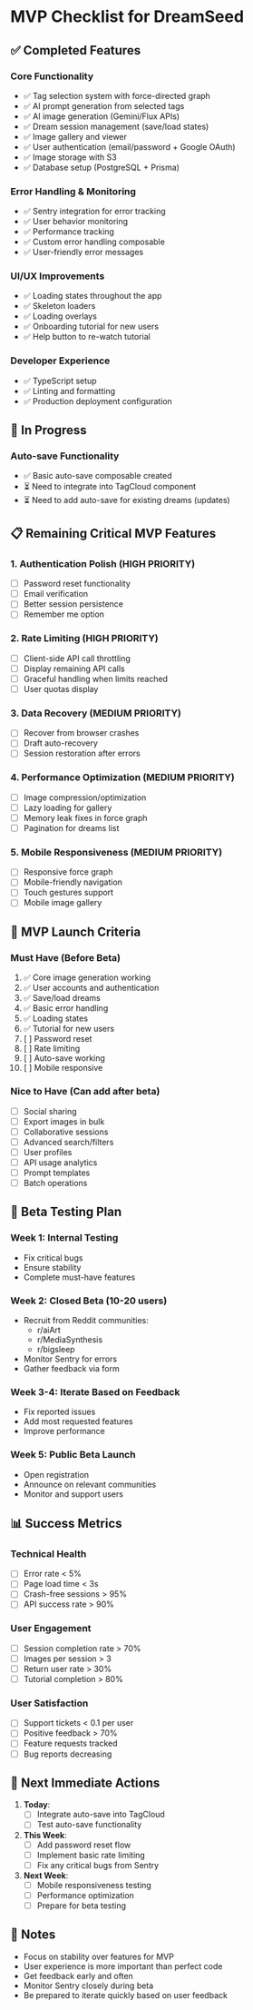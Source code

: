 # MVP Checklist for DreamSeed

## ✅ Completed Features

### Core Functionality
- ✅ Tag selection system with force-directed graph
- ✅ AI prompt generation from selected tags
- ✅ AI image generation (Gemini/Flux APIs)
- ✅ Dream session management (save/load states)
- ✅ Image gallery and viewer
- ✅ User authentication (email/password + Google OAuth)
- ✅ Image storage with S3
- ✅ Database setup (PostgreSQL + Prisma)

### Error Handling & Monitoring
- ✅ Sentry integration for error tracking
- ✅ User behavior monitoring
- ✅ Performance tracking
- ✅ Custom error handling composable
- ✅ User-friendly error messages

### UI/UX Improvements
- ✅ Loading states throughout the app
- ✅ Skeleton loaders
- ✅ Loading overlays
- ✅ Onboarding tutorial for new users
- ✅ Help button to re-watch tutorial

### Developer Experience
- ✅ TypeScript setup
- ✅ Linting and formatting
- ✅ Production deployment configuration

## 🚧 In Progress

### Auto-save Functionality
- ✅ Basic auto-save composable created
- ⏳ Need to integrate into TagCloud component
- ⏳ Need to add auto-save for existing dreams (updates)

## 📋 Remaining Critical MVP Features

### 1. Authentication Polish (HIGH PRIORITY)
- [ ] Password reset functionality
- [ ] Email verification
- [ ] Better session persistence
- [ ] Remember me option

### 2. Rate Limiting (HIGH PRIORITY)
- [ ] Client-side API call throttling
- [ ] Display remaining API calls
- [ ] Graceful handling when limits reached
- [ ] User quotas display

### 3. Data Recovery (MEDIUM PRIORITY)
- [ ] Recover from browser crashes
- [ ] Draft auto-recovery
- [ ] Session restoration after errors

### 4. Performance Optimization (MEDIUM PRIORITY)
- [ ] Image compression/optimization
- [ ] Lazy loading for gallery
- [ ] Memory leak fixes in force graph
- [ ] Pagination for dreams list

### 5. Mobile Responsiveness (MEDIUM PRIORITY)
- [ ] Responsive force graph
- [ ] Mobile-friendly navigation
- [ ] Touch gestures support
- [ ] Mobile image gallery

## 🎯 MVP Launch Criteria

### Must Have (Before Beta)
1. ✅ Core image generation working
2. ✅ User accounts and authentication
3. ✅ Save/load dreams
4. ✅ Basic error handling
5. ✅ Loading states
6. ✅ Tutorial for new users
7. [ ] Password reset
8. [ ] Rate limiting
9. [ ] Auto-save working
10. [ ] Mobile responsive

### Nice to Have (Can add after beta)
- [ ] Social sharing
- [ ] Export images in bulk
- [ ] Collaborative sessions
- [ ] Advanced search/filters
- [ ] User profiles
- [ ] API usage analytics
- [ ] Prompt templates
- [ ] Batch operations

## 🚀 Beta Testing Plan

### Week 1: Internal Testing
- Fix critical bugs
- Ensure stability
- Complete must-have features

### Week 2: Closed Beta (10-20 users)
- Recruit from Reddit communities:
  - r/aiArt
  - r/MediaSynthesis
  - r/bigsleep
- Monitor Sentry for errors
- Gather feedback via form

### Week 3-4: Iterate Based on Feedback
- Fix reported issues
- Add most requested features
- Improve performance

### Week 5: Public Beta Launch
- Open registration
- Announce on relevant communities
- Monitor and support users

## 📊 Success Metrics

### Technical Health
- [ ] Error rate < 5%
- [ ] Page load time < 3s
- [ ] Crash-free sessions > 95%
- [ ] API success rate > 90%

### User Engagement
- [ ] Session completion rate > 70%
- [ ] Images per session > 3
- [ ] Return user rate > 30%
- [ ] Tutorial completion > 80%

### User Satisfaction
- [ ] Support tickets < 0.1 per user
- [ ] Positive feedback > 70%
- [ ] Feature requests tracked
- [ ] Bug reports decreasing

## 🔧 Next Immediate Actions

1. **Today**: 
   - [ ] Integrate auto-save into TagCloud
   - [ ] Test auto-save functionality

2. **This Week**:
   - [ ] Add password reset flow
   - [ ] Implement basic rate limiting
   - [ ] Fix any critical bugs from Sentry

3. **Next Week**:
   - [ ] Mobile responsiveness testing
   - [ ] Performance optimization
   - [ ] Prepare for beta testing

## 📝 Notes

- Focus on stability over features for MVP
- User experience is more important than perfect code
- Get feedback early and often
- Monitor Sentry closely during beta
- Be prepared to iterate quickly based on user feedback 